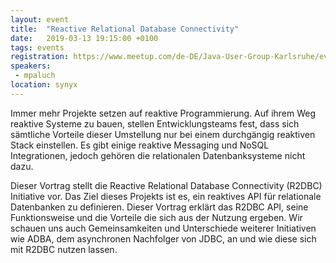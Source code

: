 ```yaml
---
layout: event
title:  "Reactive Relational Database Connectivity"
date:   2019-03-13 19:15:00 +0100
tags: events
registration: https://www.meetup.com/de-DE/Java-User-Group-Karlsruhe/events/258235982/
speakers:
 - mpaluch
location: synyx
---
```


Immer mehr Projekte setzen auf reaktive Programmierung. Auf ihrem Weg
reaktive Systeme zu bauen, stellen Entwicklungsteams fest, dass sich
sämtliche Vorteile dieser Umstellung nur bei einem durchgängig reaktiven
Stack einstellen.
Es gibt einige reaktive Messaging und NoSQL Integrationen, jedoch
gehören die relationalen Datenbanksysteme nicht dazu.

Dieser Vortrag stellt die Reactive Relational Database Connectivity
(R2DBC) Initiative vor. Das Ziel dieses Projekts ist es, ein reaktives
API für relationale Datenbanken zu definieren. Dieser Vortrag erklärt
das R2DBC API, seine Funktionsweise und die Vorteile die sich aus der
Nutzung ergeben. Wir schauen uns auch Gemeinsamkeiten und Unterschiede
weiterer Initiativen wie ADBA, dem asynchronen Nachfolger von JDBC, an
und wie diese sich mit R2DBC nutzen lassen.
